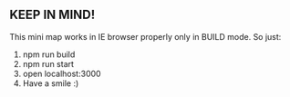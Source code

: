 ## KEEP IN MIND!

This mini map works in IE browser properly only in BUILD mode. So just:

1) npm run build
2) npm run start
3) open localhost:3000
4) Have a smile :)